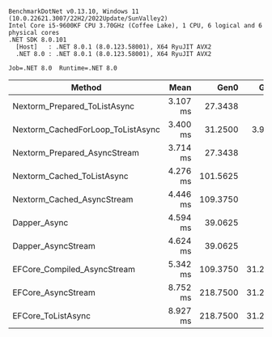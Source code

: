 ```

BenchmarkDotNet v0.13.10, Windows 11 (10.0.22621.3007/22H2/2022Update/SunValley2)
Intel Core i5-9600KF CPU 3.70GHz (Coffee Lake), 1 CPU, 6 logical and 6 physical cores
.NET SDK 8.0.101
  [Host]   : .NET 8.0.1 (8.0.123.58001), X64 RyuJIT AVX2
  .NET 8.0 : .NET 8.0.1 (8.0.123.58001), X64 RyuJIT AVX2

Job=.NET 8.0  Runtime=.NET 8.0  

```
| Method                            | Mean     | Gen0     | Gen1    | Allocated  |
|---------------------------------- |---------:|---------:|--------:|-----------:|
| Nextorm_Prepared_ToListAsync      | 3.107 ms |  27.3438 |       - |  133.26 KB |
| Nextorm_CachedForLoop_ToListAsync | 3.400 ms |  31.2500 |  3.9063 |  144.37 KB |
| Nextorm_Prepared_AsyncStream      | 3.714 ms |  27.3438 |       - |  139.14 KB |
| Nextorm_Cached_ToListAsync        | 4.276 ms | 101.5625 |       - |  495.02 KB |
| Nextorm_Cached_AsyncStream        | 4.446 ms | 109.3750 |       - |  514.97 KB |
| Dapper_Async                      | 4.594 ms |  39.0625 |       - |  185.39 KB |
| Dapper_AsyncStream                | 4.624 ms |  39.0625 |       - |  208.67 KB |
| EFCore_Compiled_AsyncStream       | 5.342 ms | 109.3750 | 31.2500 |   527.9 KB |
| EFCore_AsyncStream                | 8.752 ms | 218.7500 | 31.2500 | 1058.46 KB |
| EFCore_ToListAsync                | 8.927 ms | 218.7500 | 31.2500 | 1071.48 KB |

